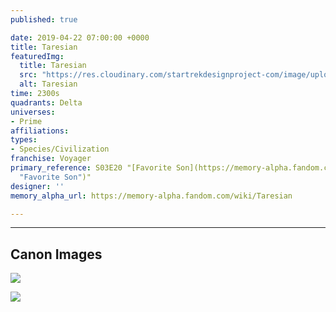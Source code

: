 ```yaml
---
published: true

date: 2019-04-22 07:00:00 +0000
title: Taresian
featuredImg:
  title: Taresian
  src: "https://res.cloudinary.com/startrekdesignproject-com/image/upload/v1555977073/Taresian.png"
  alt: Taresian
time: 2300s
quadrants: Delta
universes:
- Prime
affiliations:
types:
- Species/Civilization
franchise: Voyager
primary_reference: S03E20 "[Favorite Son](https://memory-alpha.fandom.com/wiki/Favorite_Son
  "Favorite Son")"
designer: ''
memory_alpha_url: https://memory-alpha.fandom.com/wiki/Taresian

---
```

___
## Canon Images

![](https://res.cloudinary.com/startrekdesignproject-com/image/upload/v1555977073/Taresian1.jpg)

![](https://res.cloudinary.com/startrekdesignproject-com/image/upload/v1555977073/Taresian2.jpg)